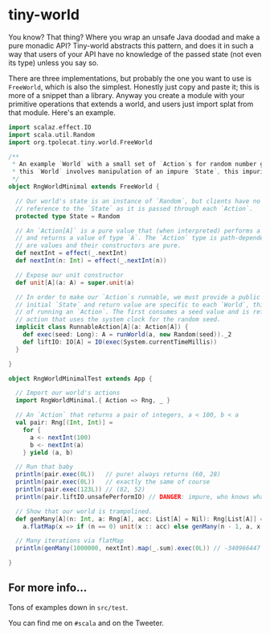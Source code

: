 tiny-world
==========

You know? That thing? Where you wrap an unsafe Java doodad and make a pure monadic API? Tiny-world abstracts this pattern, and does it in such a way that users of your API have no knowledge of the passed state (not even its type) unless you say so.

There are three implementations, but probably the one you want to use is `FreeWorld`, which is also the simplest. Honestly just copy and paste it; this is more of a snippet than a library. Anyway you create a module with your primitive operations that extends a world, and users just import splat from that module. Here's an example.

```scala
import scalaz.effect.IO
import scala.util.Random
import org.tpolecat.tiny.world.FreeWorld

/**
 * An example `World` with a small set of `Action`s for random number generation. Although interpreting `Action`s in 
 * this `World` involves manipulation of an impure `State`, this impurity is not visible to users; the API is pure.
 */
object RngWorldMinimal extends FreeWorld {

  // Our world's state is an instance of `Random`, but clients have no way to know this, and have no way to get a 
  // reference to the `State` as it is passed through each `Action`.
  protected type State = Random

  // An `Action[A]` is a pure value that (when interpreted) performs a potentially effectful computation on our `State`
  // and returns a value of type `A`. The `Action` type is path-dependent and unique to this `World`. These `Actions`s 
  // are values and their constructors are pure.
  def nextInt = effect(_.nextInt)
  def nextInt(n: Int) = effect(_.nextInt(n))

  // Expose our unit constructor
  def unit[A](a: A) = super.unit(a)

  // In order to make our `Action`s runnable, we must provide a public way to invoke `runWorld`. Because the choice of
  // initial `State` and return value are specific to each `World`, this is left to the user. Here we provide two ways
  // of running an `Action`. The first consumes a seed value and is referentially transparent. The second returns an IO
  // action that uses the system clock for the random seed.
  implicit class RunnableAction[A](a: Action[A]) {
    def exec(seed: Long): A = runWorld(a, new Random(seed))._2
    def liftIO: IO[A] = IO(exec(System.currentTimeMillis))
  }

}

object RngWorldMinimalTest extends App {

  // Import our world's actions
  import RngWorldMinimal.{ Action => Rng, _ }

  // An `Action` that returns a pair of integers, a < 100, b < a
  val pair: Rng[(Int, Int)] =
    for {
      a <- nextInt(100)
      b <- nextInt(a)
    } yield (a, b)

  // Run that baby
  println(pair.exec(0L))   // pure! always returns (60, 28)
  println(pair.exec(0L))   // exactly the same of course
  println(pair.exec(123L)) // (82, 52)
  println(pair.liftIO.unsafePerformIO) // DANGER: impure, who knows what will happen?

  // Show that our world is trampolined.
  def genMany[A](n: Int, a: Rng[A], acc: List[A] = Nil): Rng[List[A]] =
    a.flatMap(x => if (n == 0) unit(x :: acc) else genMany(n - 1, a, x :: acc))

  // Many iterations via flatMap
  println(genMany(1000000, nextInt).map(_.sum).exec(0L)) // -340966447

}
```

For more info...
----------------

Tons of examples down in `src/test`.

You can find me on `#scala` and on the Tweeter.


